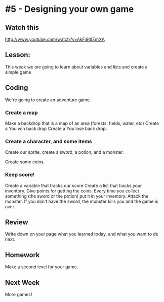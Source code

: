 # #5 - Designing your own game

## Watch this
http://www.youtube.com/watch?v=AkFi90lZmXA

## Lesson: 
This week we are going to learn about variables and lists and create a simple game

## Coding
We're going to create an adventure game.

### Create a map
Make a backdrop that is a map of an area (forests, fields, water, etc)
Create a You win back drop
Create a You lose back drop.

### Create a character, and some items
Create our sprite, create a sword, a potion, and a monster.

Create some coins.

### Keep score!
Create a variable that tracks our score
Create a list that tracks your inventory.
Give points for getting the coins.
Every time you collect something (the sword or the potion) put it in your inventory.
Attack the monster.  If you don't have the sword, the monster kills you and the game is over.

## Review 
Write down on your page what you learned today, and what you want to do next.

## Homework
Make a second level for your game.

## Next Week
More games!



